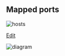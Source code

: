 ## Mapped ports

![hosts](https://www.nomnoml.com/image.svg?source=%23.flowright%3A%20fill%3D%238f8%20direction%3Dright%0A%23.textleft%3A%20title%3Dcenter%0A%23.vm%3A%20visual%3Dframe%0A%23.vpn%3A%20fill%3Dpink%0A%23title%3A%20My%20Secret%20Diagram%0A%23zoom%3A%201.5%0A%23padding%3A%2010%0A%23spacing%3A30%0A%5B%3Cframe%3EYishun%7C%0A%5BTpLink%7C192.168.1.1%5D-%5BOPTIPLEX%7C192.168.1.3%5D%0A%0A%5BOPTIPLEX%5D-%5Bbhyve%5D%0A%0A%5Bbhyve%5D-%5B%3Cframe%3E%20jack%20%7C%20192.168.1.3%3B192.168.90.1%7C%0A%20%20%5BDHCP-JACK%7C192.168.80.2%5D%0A%20%20%5BDEV-JACK%7C192.168.80.4%5D%0A%5D%0A%5Bbhyve%5D-%5B%3Cframe%3E%20jill%7C192.168.1.3%3B192.168.80.1%7C%0A%20%20%5BDHCP-JILL%7C192.168.80.2%5D%0A%20%20%5B%3Cvpn%3ETINC-JILL%7C192.168.80.4%5D%0A%20%20%5B%3Cvpn%3EWIREGUARD-JILL%7C192.168.80.3%3B192.168.40.%3F%5D%0A%5D%0A%5Bbhyve%5D-%5B%3Cframe%3E%20hill%7C192.168.1.3%5D%0A%5D%0A%0A%5BYishun%5D-%5Binternet%5D%0A%0A%5Binternet%5D-%5B%3Cactor%3EWireGuard%20client%5D%0A%0A%5Binternet%5D-%5B%3Cframe%3E%20Plano%7C%0A%5BGoogleWifi%7C192.168.88.1%5D%0A%5BGoogleWifi%5D-%5BR610%5D%0A%0A%5BR610%5D-%5Bbhyve%5D%0A%0A%5BGoogleWifi%5D-%5B%3Ctable%3E%20Others%7CIoT%7C192.168.88.x%7C%7CCHIE%20(Synology)%7C192.168.88.13%5D%0A%0A%5Bbhyve%5D%20-%20%5B%3Cframe%3EPENN%7C192.168.88.20%3B192.168.80.1%2F24%7C%20%0A%20%20%5B%3Cvpn%3EDHCP-PENN%7C192.168.80.2%5D%0A%20%20%5B%3Cvpn%3EDEV2%7C192.168.80.15%5D%0A%20%20%5B%3Cvpn%3EDEV-EVAN%7C192.168.80.16%5D%0A%5D%0A%0A%5Bbhyve%5D%20-%20%5B%3Cframe%3ETELLER%7C192.168.0.21%2F24%3B192.168.88.21%2F24%3B192.168.90.1%2F24%7C%0A%20%20%5B%3Cvpn%3EDHCP-TELLER%7C192.168.90.2%5D%0A%20%20%5B%3Cvpn%3EWIREGUARD-TELLER%7C192.168.90.3%5D%0A%20%20%5B%3Cvpn%3ETINC-TELLER%7C192.168.40.8%3B192.168.90.4%5D%0A%20%20%5B%3Cvpn%3EVERDACCIO-TELLER%7C192.168.90.10%5D%0A%20%20%5B%3Cvpn%3EDNSMASQ-TELLER%7CDHCP%5D%0A%5D%0A%0A%5Bbhyve%5D%20-%20%5B%3Cframe%3EGOLEM%7C192.168.88.21%7C%0A%20%20%5B%3Cvpn%3Ejail1%7Cwireguard%3B192.168.90.3%2F24%5D%0A%5D%0A%0A%5BPENN%5D-%5BDELL1850%5D%0A%5BTELLER%5D-%5BDELL1850%5D%0A%5BR610%5D-%5B%3Ctable%3E%20DELL1850%7C192.168.0.19%5D%0A%5D%0A%0A%0A%5Binternet%5D-%5Bprgmr.com%20%7C%0A%5B%3Cframe%3EHANSEL%7Chansel.kungfoo.info%3B192.168.40.5%7Ctinc%3Bwireguard%5D%0A%5B%3Cframe%3EGRETEL%7Cgretel.kungfoo.info%5D%0A%5D%0A%0A%0A%0A%0A%0A%0A%0A)

[Edit](https://www.nomnoml.com/#view/%23.flowright%3A%20fill%3D%238f8%20direction%3Dright%0A%23.textleft%3A%20title%3Dcenter%0A%23.vm%3A%20visual%3Dframe%0A%23.vpn%3A%20fill%3Dpink%0A%23title%3A%20My%20Secret%20Diagram%0A%23zoom%3A%201.5%0A%23padding%3A%2010%0A%23spacing%3A30%0A%5B%3Cframe%3EYishun%7C%0A%5BTpLink%7C192.168.1.1%5D-%5BOPTIPLEX%7C192.168.1.3%5D%0A%0A%5BOPTIPLEX%5D-%5Bbhyve%5D%0A%0A%5Bbhyve%5D-%5B%3Cframe%3E%20jack%20%7C%20192.168.1.3%3B192.168.90.1%7C%0A%20%20%5BDHCP-JACK%7C192.168.80.2%5D%0A%20%20%5BDEV-JACK%7C192.168.80.4%5D%0A%5D%0A%5Bbhyve%5D-%5B%3Cframe%3E%20jill%7C192.168.1.3%3B192.168.80.1%7C%0A%20%20%5BDHCP-JILL%7C192.168.80.2%5D%0A%20%20%5B%3Cvpn%3ETINC-JILL%7C192.168.80.4%5D%0A%20%20%5B%3Cvpn%3EWIREGUARD-JILL%7C192.168.80.3%3B192.168.40.%3F%5D%0A%5D%0A%5Bbhyve%5D-%5B%3Cframe%3E%20hill%7C192.168.1.3%5D%0A%5D%0A%0A%5BYishun%5D-%5Binternet%5D%0A%0A%5Binternet%5D-%5B%3Cactor%3EWireGuard%20client%5D%0A%0A%5Binternet%5D-%5B%3Cframe%3E%20Plano%7C%0A%5BGoogleWifi%7C192.168.88.1%5D%0A%5BGoogleWifi%5D-%5BR610%5D%0A%0A%5BR610%5D-%5Bbhyve%5D%0A%0A%5BGoogleWifi%5D-%5B%3Ctable%3E%20Others%7CIoT%7C192.168.88.x%7C%7CCHIE%20(Synology)%7C192.168.88.13%5D%0A%0A%5Bbhyve%5D%20-%20%5B%3Cframe%3EPENN%7C192.168.88.20%3B192.168.80.1%2F24%7C%20%0A%20%20%5B%3Cvpn%3EDHCP-PENN%7C192.168.80.2%5D%0A%20%20%5B%3Cvpn%3EDEV2%7C192.168.80.15%5D%0A%20%20%5B%3Cvpn%3EDEV-EVAN%7C192.168.80.16%5D%0A%5D%0A%0A%5Bbhyve%5D%20-%20%5B%3Cframe%3ETELLER%7C192.168.0.21%2F24%3B192.168.88.21%2F24%3B192.168.90.1%2F24%7C%0A%20%20%5B%3Cvpn%3EDHCP-TELLER%7C192.168.90.2%5D%0A%20%20%5B%3Cvpn%3EWIREGUARD-TELLER%7C192.168.90.3%5D%0A%20%20%5B%3Cvpn%3ETINC-TELLER%7C192.168.40.8%3B192.168.90.4%5D%0A%20%20%5B%3Cvpn%3EVERDACCIO-TELLER%7C192.168.90.10%5D%0A%20%20%5B%3Cvpn%3EDNSMASQ-TELLER%7CDHCP%5D%0A%5D%0A%0A%5Bbhyve%5D%20-%20%5B%3Cframe%3EGOLEM%7C192.168.88.21%7C%0A%20%20%5B%3Cvpn%3Ejail1%7Cwireguard%3B192.168.90.3%2F24%5D%0A%5D%0A%0A%5BPENN%5D-%5BDELL1850%5D%0A%5BTELLER%5D-%5BDELL1850%5D%0A%5BR610%5D-%5B%3Ctable%3E%20DELL1850%7C192.168.0.19%5D%0A%5D%0A%0A%0A%5Binternet%5D-%5Bprgmr.com%20%7C%0A%5B%3Cframe%3EHANSEL%7Chansel.kungfoo.info%3B192.168.40.5%7Ctinc%3Bwireguard%5D%0A%5B%3Cframe%3EGRETEL%7Cgretel.kungfoo.info%5D%0A%5D%0A%0A%0A%0A%0A%0A%0A%0A)

![diagram](https://www.websequencediagrams.com/cgi-bin/cdraw?lz=dGl0bGUgS3VuZ0Zvb05ldCBFeHRlcm5hbCBJbnRlcmZhY2VzCgpmb250YXdlc29tZSBmMGMyIFdpcmVHdWFyZENsaWVudAAPEgA5BW5lAAsPMWViIEdvb2dsZVdpZmkASQ4yMzMgR29sZW0AJA9iMyBXSVJFR1VBUkQtU1ZSMgAOElRJTkMzADwSUGVubgA7EkRFVgA0DzAxNSBSNjEwAH4SVGVsbGVyCgpncm91cACBcAVndWFyZCBOQVQKAIFaCC0-AIFICjo1ODEyMCwgNTgxMjEKAIFgCi0-AIFVBQAPEGxlbS0-AIFPDjoANQdlbmQgAHAISVAgQWRkcmVzc2VzCmFib3ggb3ZlcgCCPgs6MTkyLjE2OC44OC4xLzI0ABoLUjYxMAATDDMvMjRcbgAoCDAuMi8yNAoAgz8PAIECEgCDYAZzOiAAYAk3LjAARQUAgS4QABYLMQBGEgCCAAYgKiBCUk9LRU4gKlxuAAwHAIE5CTUAgTwGAIF0DFNTSACCWBYgMjIsIDgwMjIsXG4AAgUgODEABwYyMjIsODMyMgCCdw1QZW5uOiAABg9ERVYyOgBABQCDIw0AgjMFAEoFAIM0EyA4MgBMDwCEIwY6IABvBQCDMAxUaW5jAIEmFzY1NSwgNjU1NSxcbjY2NTUAgRoSAAUQAF8HNjUAHg8AhFcGAD0HAIRQBQCGDQUAOwVlbmQKCg&s=default)
